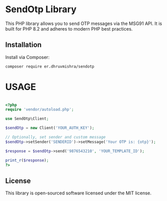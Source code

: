 # SendOtp Library

This PHP library allows you to send OTP messages via the MSG91 API. It is built for PHP 8.2 and adheres to modern PHP best practices.

## Installation

Install via Composer:

```bash
composer require er.dhruvmishra/sendotp

```
# USAGE
```php

<?php
require 'vendor/autoload.php';

use SendOtp\Client;

$sendOtp = new Client('YOUR_AUTH_KEY');

// Optionally, set sender and custom message
$sendOtp->setSender('SENDERID')->setMessage('Your OTP is: {otp}');

$response = $sendOtp->send('9876543210', 'YOUR_TEMPLATE_ID');

print_r($response);
?>
```

## License
This library is open-sourced software licensed under the MIT license.


